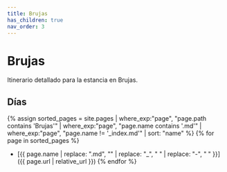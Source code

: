 ```yaml
---
title: Brujas
has_children: true
nav_order: 3
---
```


# Brujas

Itinerario detallado para la estancia en Brujas.

## Días

{% assign sorted_pages = site.pages | where_exp:"page", "page.path contains 'Brujas'" | where_exp:"page", "page.name contains '.md'" | where_exp:"page", "page.name != '_index.md'" | sort: "name" %}
{% for page in sorted_pages %}
* [{{ page.name | replace: ".md", "" | replace: "_", " " | replace: "-", " " }}]({{ page.url | relative_url }})
{% endfor %}
